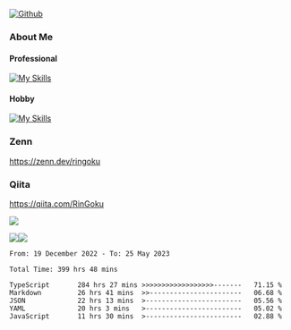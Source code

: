 [![Github](https://img.shields.io/github/followers/RinGoku?label=Follow&style=social)](https://github.com/skyt-a)

### About Me
#### Professional
[![My Skills](https://skillicons.dev/icons?i=react,ts,js,nodejs,java,graphql,firebase,githubactions&theme=light)](https://skillicons.dev)
#### Hobby
[![My Skills](https://skillicons.dev/icons?i=unity,rust,py&theme=light)](https://skillicons.dev)

### Zenn
https://zenn.dev/ringoku
### Qiita
https://qiita.com/RinGoku


![](https://github-profile-summary-cards.vercel.app/api/cards/profile-details?username=skyt-a&theme=default)

![](https://github-profile-summary-cards.vercel.app/api/cards/repos-per-language?username=skyt-a&theme=default)![](https://github-profile-summary-cards.vercel.app/api/cards/stats?username=RinGoku&theme=default)

<!--START_SECTION:waka-->

```text
From: 19 December 2022 - To: 25 May 2023

Total Time: 399 hrs 48 mins

TypeScript       284 hrs 27 mins >>>>>>>>>>>>>>>>>>-------   71.15 %
Markdown         26 hrs 41 mins  >>-----------------------   06.68 %
JSON             22 hrs 13 mins  >------------------------   05.56 %
YAML             20 hrs 3 mins   >------------------------   05.02 %
JavaScript       11 hrs 30 mins  >------------------------   02.88 %
```

<!--END_SECTION:waka-->
